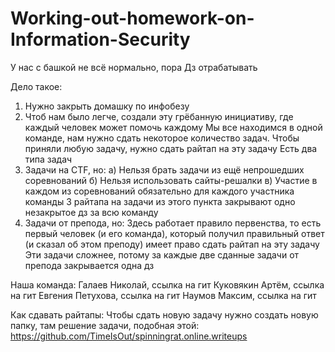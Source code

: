 # Working-out-homework-on-Information-Security
У нас с башкой не всё нормально, пора Дз отрабатывать

Дело такое:
1. Нужно закрыть домашку по инфобезу
2. Чтоб нам было легче, создали эту грёбанную инициативу, где каждый человек может помочь каждому
Мы все находимся в одной команде, нам нужно сдать некоторое количество задач.
Чтобы приняли любую задачу, нужно сдать райтап на эту задачу
Есть два типа задач
1. Задачи на CTF, но:
   a) Нельзя брать задачи из ещё непрошедших соревнований
   б) Нельзя использовать сайты-решалки
   в) Участие в каждом из соревнований обязательно для каждого участника команды
   3 райтапа на задачи из этого пункта закрывают одно незакрытое дз за всю команду
2. Задачи от препода, но:
   Здесь работает правило первенства, то есть первый человек (и его команда), который получил правильный ответ (и сказал об этом преподу) имеет право сдать райтап на эту задачу
   Эти задачи сложнее, потому за каждые две сданные задачи от препода закрывается одна дз

Наша команда:
Галаев Николай, ссылка на гит
Куковякин Артём, ссылка на гит
Евгения Петухова, ссылка на гит
Наумов Максим, ссылка на гит

Как сдавать райтапы:
Чтобы сдать новую задачу нужно создать новую папку, там решение задачи, подобная этой:
https://github.com/TimeIsOut/spinningrat.online.writeups
